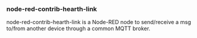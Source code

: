 ### node-red-contrib-hearth-link

node-red-contrib-hearth-link is a Node-RED node to send/receive a msg to/from another device through a common MQTT broker.
